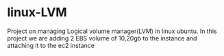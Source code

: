 # linux-LVM
Project on managing Logical volume manager(LVM) in linux ubuntu. In this project we are adding 2 EBS volume of 10,20gb to the instance and attaching it to the ec2 instance
